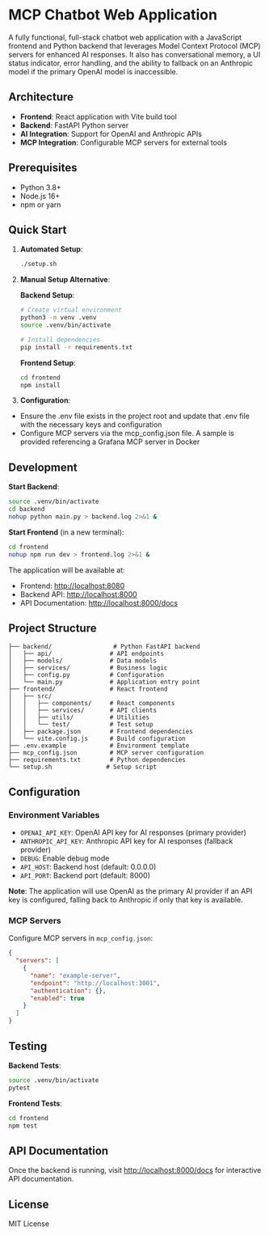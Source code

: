 # MCP Chatbot Web Application

A fully functional, full-stack chatbot web application with a JavaScript frontend and Python backend that leverages Model Context Protocol (MCP) servers for enhanced AI responses. It also has conversational memory, a UI status indicator, error handling, and the ability to fallback on an Anthropic model if the primary OpenAI model is inaccessible. 

## Architecture

- **Frontend**: React application with Vite build tool
- **Backend**: FastAPI Python server
- **AI Integration**: Support for OpenAI and Anthropic APIs
- **MCP Integration**: Configurable MCP servers for external tools

## Prerequisites

- Python 3.8+
- Node.js 16+
- npm or yarn

## Quick Start

1. **Automated Setup**:

   ```bash
   ./setup.sh
   ```

2. **Manual Setup Alternative**:

   **Backend Setup**:

   ```bash
   # Create virtual environment
   python3 -m venv .venv
   source .venv/bin/activate
   
   # Install dependencies
   pip install -r requirements.txt
   ```

   **Frontend Setup**:

   ```bash
   cd frontend
   npm install
   ```

3. **Configuration**:

- Ensure the .env file exists in the project root and update that .env file with the necessary keys and configuration
- Configure MCP servers via the mcp_config.json file. A sample is provided referencing a Grafana MCP server in Docker

## Development

**Start Backend**:

```bash
source .venv/bin/activate
cd backend
nohup python main.py > backend.log 2>&1 &
```

**Start Frontend** (in a new terminal):

```bash
cd frontend
nohup npm run dev > frontend.log 2>&1 &
```

The application will be available at:

- Frontend: <http://localhost:8080>
- Backend API: <http://localhost:8000>
- API Documentation: <http://localhost:8000/docs>

## Project Structure

```
├── backend/                 # Python FastAPI backend
│   ├── api/                # API endpoints
│   ├── models/             # Data models
│   ├── services/           # Business logic
│   ├── config.py           # Configuration
│   └── main.py             # Application entry point
├── frontend/               # React frontend
│   ├── src/
│   │   ├── components/     # React components
│   │   ├── services/       # API clients
│   │   ├── utils/          # Utilities
│   │   └── test/           # Test setup
│   ├── package.json        # Frontend dependencies
│   └── vite.config.js      # Build configuration
├── .env.example            # Environment template
├── mcp_config.json         # MCP server configuration
├── requirements.txt        # Python dependencies
└── setup.sh               # Setup script
```

## Configuration

### Environment Variables

- `OPENAI_API_KEY`: OpenAI API key for AI responses (primary provider)
- `ANTHROPIC_API_KEY`: Anthropic API key for AI responses (fallback provider)
- `DEBUG`: Enable debug mode
- `API_HOST`: Backend host (default: 0.0.0.0)
- `API_PORT`: Backend port (default: 8000)

**Note**: The application will use OpenAI as the primary AI provider if an API key is configured, falling back to Anthropic if only that key is available.

### MCP Servers

Configure MCP servers in `mcp_config.json`:

```json
{
  "servers": [
    {
      "name": "example-server",
      "endpoint": "http://localhost:3001",
      "authentication": {},
      "enabled": true
    }
  ]
}
```

## Testing

**Backend Tests**:

```bash
source .venv/bin/activate
pytest
```

**Frontend Tests**:

```bash
cd frontend
npm test
```

## API Documentation

Once the backend is running, visit <http://localhost:8000/docs> for interactive API documentation.

## License

MIT License
